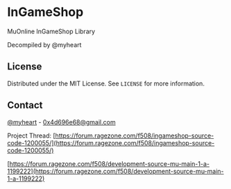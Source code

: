 # InGameShop
MuOnline InGameShop Library

Decompiled by @myheart

<!-- LICENSE -->
## License

Distributed under the MIT License. See `LICENSE` for more information.


<!-- CONTACT -->
## Contact

[@myheart](https://forum.ragezone.com/members/2000236254.html) - 0x4d696e68@gmail.com

Project Thread: [https://forum.ragezone.com/f508/ingameshop-source-code-1200055/](https://forum.ragezone.com/f508/ingameshop-source-code-1200055/)

[https://forum.ragezone.com/f508/development-source-mu-main-1-a-1199222](https://forum.ragezone.com/f508/development-source-mu-main-1-a-1199222)
